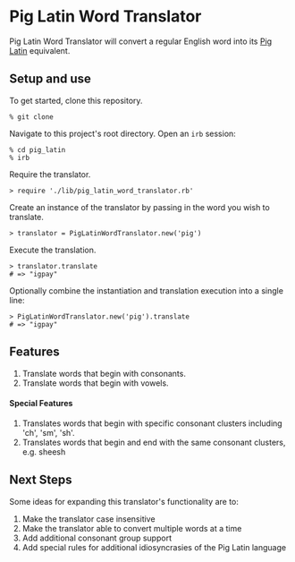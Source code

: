 # Pig Latin Word Translator
Pig Latin Word Translator will convert a regular English word into its [Pig Latin](https://en.wikipedia.org/wiki/Pig_Latin#cite_note-7) equivalent.

## Setup and use
To get started, clone this repository.
```
% git clone
```

Navigate to this project's root directory. Open an `irb` session:
```
% cd pig_latin
% irb
```
Require the translator.
```
> require './lib/pig_latin_word_translator.rb'
```
Create an instance of the translator by passing in the word you wish to translate.
```
> translator = PigLatinWordTranslator.new('pig')
```
Execute the translation.
```
> translator.translate
# => "igpay"
```
Optionally combine the instantiation and translation execution into a single line:
```
> PigLatinWordTranslator.new('pig').translate
# => "igpay"
```

## Features
1. Translate words that begin with consonants.
2. Translate words that begin with vowels.

#### Special Features
1. Translates words that begin with specific consonant clusters including 'ch', 'sm', 'sh'.
2. Translates words that begin and end with the same consonant clusters, e.g. sheesh

## Next Steps
Some ideas for expanding this translator's functionality are to:
1. Make the translator case insensitive
2. Make the translator able to convert multiple words at a time
3. Add additional consonant group support
4. Add special rules for additional idiosyncrasies of the Pig Latin language
